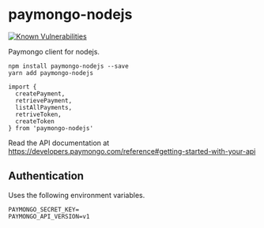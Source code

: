 # paymongo-nodejs

[![Known Vulnerabilities](https://snyk.io//test/github/johndavedecano/paymongo-nodejs/badge.svg?targetFile=package.json)](https://snyk.io//test/github/johndavedecano/paymongo-nodejs?targetFile=package.json)

Paymongo client for nodejs.

```
npm install paymongo-nodejs --save
yarn add paymongo-nodejs
```

```
import {
  createPayment,
  retrievePayment,
  listAllPayments,
  retriveToken,
  createToken
} from 'paymongo-nodejs'
```

Read the API documentation at https://developers.paymongo.com/reference#getting-started-with-your-api


## Authentication

Uses the following environment variables.

```
PAYMONGO_SECRET_KEY=
PAYMONGO_API_VERSION=v1
```




